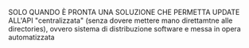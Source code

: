SOLO QUANDO È PRONTA UNA SOLUZIONE CHE PERMETTA UPDATE ALL'API "centralizzata" (senza dovere mettere mano direttamtne alle directories), ovvero sistema di distribuzione software e messa in opera automatizzata